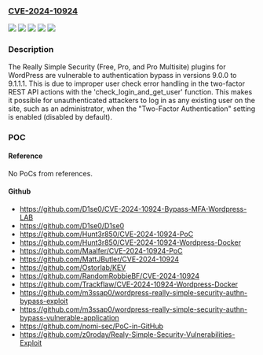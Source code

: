 ### [CVE-2024-10924](https://cve.mitre.org/cgi-bin/cvename.cgi?name=CVE-2024-10924)
![](https://img.shields.io/static/v1?label=Product&message=Really%20Simple%20Security%20%E2%80%93%20Simple%20and%20Performant%20Security%20(formerly%20Really%20Simple%20SSL)&color=blue)
![](https://img.shields.io/static/v1?label=Product&message=Really%20Simple%20Security%20Pro%20multisite&color=blue)
![](https://img.shields.io/static/v1?label=Product&message=Really%20Simple%20Security%20Pro&color=blue)
![](https://img.shields.io/static/v1?label=Version&message=9.0.0%3C%3D%209.1.1.1%20&color=brighgreen)
![](https://img.shields.io/static/v1?label=Vulnerability&message=CWE-288%20Authentication%20Bypass%20Using%20an%20Alternate%20Path%20or%20Channel&color=brighgreen)

### Description

The Really Simple Security (Free, Pro, and Pro Multisite) plugins for WordPress are vulnerable to authentication bypass in versions 9.0.0 to 9.1.1.1. This is due to improper user check error handling in the two-factor REST API actions with the 'check_login_and_get_user' function. This makes it possible for unauthenticated attackers to log in as any existing user on the site, such as an administrator, when the "Two-Factor Authentication" setting is enabled (disabled by default).

### POC

#### Reference
No PoCs from references.

#### Github
- https://github.com/D1se0/CVE-2024-10924-Bypass-MFA-Wordpress-LAB
- https://github.com/D1se0/D1se0
- https://github.com/Hunt3r850/CVE-2024-10924-PoC
- https://github.com/Hunt3r850/CVE-2024-10924-Wordpress-Docker
- https://github.com/Maalfer/CVE-2024-10924-PoC
- https://github.com/MattJButler/CVE-2024-10924
- https://github.com/Ostorlab/KEV
- https://github.com/RandomRobbieBF/CVE-2024-10924
- https://github.com/Trackflaw/CVE-2024-10924-Wordpress-Docker
- https://github.com/m3ssap0/wordpress-really-simple-security-authn-bypass-exploit
- https://github.com/m3ssap0/wordpress-really-simple-security-authn-bypass-vulnerable-application
- https://github.com/nomi-sec/PoC-in-GitHub
- https://github.com/z0roday/Realy-Simple-Security-Vulnerabilities-Exploit

